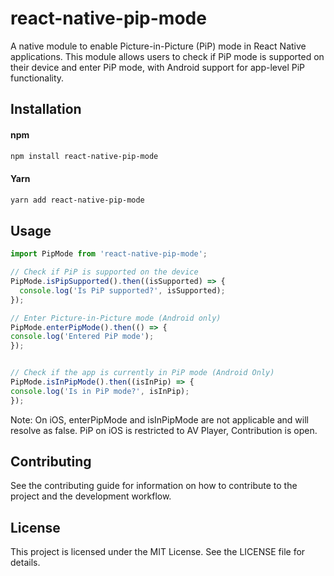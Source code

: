 # react-native-pip-mode

A native module to enable Picture-in-Picture (PiP) mode in React Native applications. This module allows users to check if PiP mode is supported on their device and enter PiP mode, with Android support for app-level PiP functionality.

## Installation
#### npm
```bash
npm install react-native-pip-mode
```
#### Yarn
```bash
yarn add react-native-pip-mode
```

## Usage

```javascript
import PipMode from 'react-native-pip-mode';

// Check if PiP is supported on the device
PipMode.isPipSupported().then((isSupported) => {
  console.log('Is PiP supported?', isSupported);
});

// Enter Picture-in-Picture mode (Android only)
PipMode.enterPipMode().then(() => {
console.log('Entered PiP mode');
});


// Check if the app is currently in PiP mode (Android Only)
PipMode.isInPipMode().then((isInPip) => {
console.log('Is in PiP mode?', isInPip);
});
```

Note: On iOS, enterPipMode and isInPipMode are not applicable and will resolve as false. PiP on iOS is restricted to AV Player, Contribution is open.

## Contributing

See the contributing guide for information on how to contribute to the project and the development workflow.

## License

This project is licensed under the MIT License. See the LICENSE file for details.
